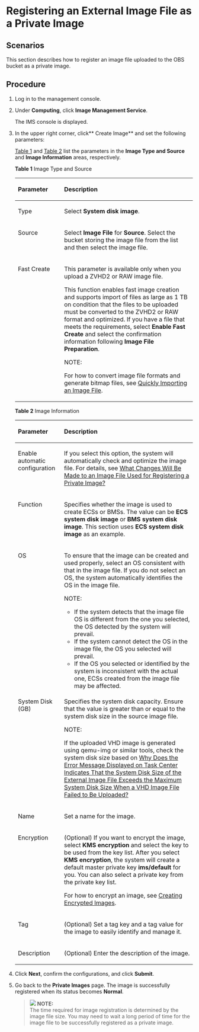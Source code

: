 # Registering an External Image File as a Private Image<a name="EN-US_TOPIC_0030713184"></a>

## Scenarios<a name="section717820315503"></a>

This section describes how to register an image file uploaded to the OBS bucket as a private image.

## Procedure<a name="section1753510552356"></a>

1.  Log in to the management console.
2.  Under  **Computing**, click  **Image Management Service**.

    The IMS console is displayed.

3.  In the upper right corner, click** Create Image**  and set the following parameters:

    [Table 1](#table050019474117)  and  [Table 2](#table6978715749)  list the parameters in the  **Image Type and Source**  and  **Image Information**  areas, respectively.

    **Table  1**  Image Type and Source

    <a name="table050019474117"></a>
    <table><thead align="left"><tr id="row1350164712110"><th class="cellrowborder" valign="top" width="25.96%" id="mcps1.2.3.1.1"><p id="p12501447314"><a name="p12501447314"></a><a name="p12501447314"></a>Parameter</p>
    </th>
    <th class="cellrowborder" valign="top" width="74.03999999999999%" id="mcps1.2.3.1.2"><p id="p1350114720117"><a name="p1350114720117"></a><a name="p1350114720117"></a>Description</p>
    </th>
    </tr>
    </thead>
    <tbody><tr id="row350214713113"><td class="cellrowborder" valign="top" width="25.96%" headers="mcps1.2.3.1.1 "><p id="p650294716116"><a name="p650294716116"></a><a name="p650294716116"></a>Type</p>
    </td>
    <td class="cellrowborder" valign="top" width="74.03999999999999%" headers="mcps1.2.3.1.2 "><p id="p75021947615"><a name="p75021947615"></a><a name="p75021947615"></a>Select <strong id="b126662048155215"><a name="b126662048155215"></a><a name="b126662048155215"></a>System disk image</strong>.</p>
    </td>
    </tr>
    <tr id="row1650284720113"><td class="cellrowborder" valign="top" width="25.96%" headers="mcps1.2.3.1.1 "><p id="p125022471113"><a name="p125022471113"></a><a name="p125022471113"></a>Source</p>
    </td>
    <td class="cellrowborder" valign="top" width="74.03999999999999%" headers="mcps1.2.3.1.2 "><p id="p850214712118"><a name="p850214712118"></a><a name="p850214712118"></a>Select <strong id="b842352706205833"><a name="b842352706205833"></a><a name="b842352706205833"></a>Image File</strong> for <strong id="b842352706205830"><a name="b842352706205830"></a><a name="b842352706205830"></a>Source</strong>. Select the bucket storing the image file from the list and then select the image file.</p>
    </td>
    </tr>
    <tr id="row19047191220"><td class="cellrowborder" valign="top" width="25.96%" headers="mcps1.2.3.1.1 "><p id="p690516194212"><a name="p690516194212"></a><a name="p690516194212"></a>Fast Create</p>
    </td>
    <td class="cellrowborder" valign="top" width="74.03999999999999%" headers="mcps1.2.3.1.2 "><p id="p1139533015529"><a name="p1139533015529"></a><a name="p1139533015529"></a>This parameter is available only when you upload a ZVHD2 or RAW image file.</p>
    <p id="p690516196213"><a name="p690516196213"></a><a name="p690516196213"></a>This function enables fast image creation and supports import of files as large as 1 TB on condition that the files to be uploaded must be converted to the ZVHD2 or RAW format and optimized. If you have a file that meets the requirements, select <strong id="b25354261597"><a name="b25354261597"></a><a name="b25354261597"></a>Enable Fast Create</strong> and select the confirmation information following <strong id="b7626371717"><a name="b7626371717"></a><a name="b7626371717"></a>Image File Preparation</strong>.</p>
    <div class="note" id="note189513537562"><a name="note189513537562"></a><a name="note189513537562"></a><span class="notetitle"> NOTE: </span><div class="notebody"><p id="p9951353185614"><a name="p9951353185614"></a><a name="p9951353185614"></a>For how to convert image file formats and generate bitmap files, see <a href="quickly-importing-an-image-file.md">Quickly Importing an Image File</a>.</p>
    </div></div>
    </td>
    </tr>
    </tbody>
    </table>

    **Table  2**  Image Information

    <a name="table6978715749"></a>
    <table><thead align="left"><tr id="row1597918159415"><th class="cellrowborder" valign="top" width="25.91%" id="mcps1.2.3.1.1"><p id="p597916152418"><a name="p597916152418"></a><a name="p597916152418"></a>Parameter</p>
    </th>
    <th class="cellrowborder" valign="top" width="74.09%" id="mcps1.2.3.1.2"><p id="p99796151642"><a name="p99796151642"></a><a name="p99796151642"></a>Description</p>
    </th>
    </tr>
    </thead>
    <tbody><tr id="row2979615646"><td class="cellrowborder" valign="top" width="25.91%" headers="mcps1.2.3.1.1 "><p id="p119791415146"><a name="p119791415146"></a><a name="p119791415146"></a>Enable automatic configuration</p>
    </td>
    <td class="cellrowborder" valign="top" width="74.09%" headers="mcps1.2.3.1.2 "><p id="p159799151641"><a name="p159799151641"></a><a name="p159799151641"></a>If you select this option, the system will automatically check and optimize the image file. For details, see <a href="what-changes-will-be-made-to-an-image-file-used-for-registering-a-private-image.md">What Changes Will Be Made to an Image File Used for Registering a Private Image?</a></p>
    </td>
    </tr>
    <tr id="row1597941514412"><td class="cellrowborder" valign="top" width="25.91%" headers="mcps1.2.3.1.1 "><p id="p49796159415"><a name="p49796159415"></a><a name="p49796159415"></a>Function</p>
    </td>
    <td class="cellrowborder" valign="top" width="74.09%" headers="mcps1.2.3.1.2 "><p id="p19791151244"><a name="p19791151244"></a><a name="p19791151244"></a>Specifies whether the image is used to create ECSs or BMSs. The value can be <strong id="b8112182221317"><a name="b8112182221317"></a><a name="b8112182221317"></a>ECS system disk image</strong> or <strong id="b1374314358135"><a name="b1374314358135"></a><a name="b1374314358135"></a>BMS system disk image</strong>. This section uses <strong id="b16721555131317"><a name="b16721555131317"></a><a name="b16721555131317"></a>ECS system disk image</strong> as an example.</p>
    </td>
    </tr>
    <tr id="row5979161520418"><td class="cellrowborder" valign="top" width="25.91%" headers="mcps1.2.3.1.1 "><p id="p397920159413"><a name="p397920159413"></a><a name="p397920159413"></a>OS</p>
    </td>
    <td class="cellrowborder" valign="top" width="74.09%" headers="mcps1.2.3.1.2 "><p id="p13980151519417"><a name="p13980151519417"></a><a name="p13980151519417"></a>To ensure that the image can be created and used properly, select an OS consistent with that in the image file. If you do not select an OS, the system automatically identifies the OS in the image file.</p>
    <div class="note" id="note1083205331415"><a name="note1083205331415"></a><a name="note1083205331415"></a><span class="notetitle"> NOTE: </span><div class="notebody"><a name="ul183081759171412"></a><a name="ul183081759171412"></a><ul id="ul183081759171412"><li>If the system detects that the image file OS is different from the one you selected, the OS detected by the system will prevail.</li><li>If the system cannot detect the OS in the image file, the OS you selected will prevail.</li><li>If the OS you selected or identified by the system is inconsistent with the actual one, <span id="text94741046125720"><a name="text94741046125720"></a><a name="text94741046125720"></a>ECS</span><span id="text941354825714"><a name="text941354825714"></a><a name="text941354825714"></a></span>s created from the image file may be affected.</li></ul>
    </div></div>
    </td>
    </tr>
    <tr id="row186599521354"><td class="cellrowborder" valign="top" width="25.91%" headers="mcps1.2.3.1.1 "><p id="p5659125219510"><a name="p5659125219510"></a><a name="p5659125219510"></a>System Disk (GB)</p>
    </td>
    <td class="cellrowborder" valign="top" width="74.09%" headers="mcps1.2.3.1.2 "><p id="p165912527520"><a name="p165912527520"></a><a name="p165912527520"></a>Specifies the system disk capacity. Ensure that the value is greater than or equal to the system disk size in the source image file.</p>
    <div class="note" id="note106387506495"><a name="note106387506495"></a><a name="note106387506495"></a><span class="notetitle"> NOTE: </span><div class="notebody"><p id="p263819508495"><a name="p263819508495"></a><a name="p263819508495"></a>If the uploaded VHD image is generated using qemu-img or similar tools, check the system disk size based on <a href="why-does-the-error-message-displayed-on-task-center-indicates-that-the-system-disk-size-of-the-exter.md">Why Does the Error Message Displayed on Task Center Indicates That the System Disk Size of the External Image File Exceeds the Maximum System Disk Size When a VHD Image File Failed to Be Uploaded?</a></p>
    </div></div>
    </td>
    </tr>
    <tr id="row36593522511"><td class="cellrowborder" valign="top" width="25.91%" headers="mcps1.2.3.1.1 "><p id="p19659452051"><a name="p19659452051"></a><a name="p19659452051"></a>Name</p>
    </td>
    <td class="cellrowborder" valign="top" width="74.09%" headers="mcps1.2.3.1.2 "><p id="p126597521359"><a name="p126597521359"></a><a name="p126597521359"></a>Set a name for the image.</p>
    </td>
    </tr>
    <tr id="row66596520512"><td class="cellrowborder" valign="top" width="25.91%" headers="mcps1.2.3.1.1 "><p id="p156591952159"><a name="p156591952159"></a><a name="p156591952159"></a>Encryption</p>
    </td>
    <td class="cellrowborder" valign="top" width="74.09%" headers="mcps1.2.3.1.2 "><p id="p936015584547"><a name="p936015584547"></a><a name="p936015584547"></a>(Optional) If you want to encrypt the image, select <strong id="b842352706112959"><a name="b842352706112959"></a><a name="b842352706112959"></a>KMS encryption</strong> and select the key to be used from the key list. After you select <strong id="b1731175645101245"><a name="b1731175645101245"></a><a name="b1731175645101245"></a>KMS encryption</strong>, the system will create a default master private key <strong id="b84235270610140"><a name="b84235270610140"></a><a name="b84235270610140"></a>ims/default</strong> for you. You can also select a private key from the private key list.</p>
    <p id="p96591652653"><a name="p96591652653"></a><a name="p96591652653"></a>For how to encrypt an image, see <a href="creating-encrypted-images.md">Creating Encrypted Images</a>.</p>
    </td>
    </tr>
    <tr id="row142057141619"><td class="cellrowborder" valign="top" width="25.91%" headers="mcps1.2.3.1.1 "><p id="p1420612141267"><a name="p1420612141267"></a><a name="p1420612141267"></a>Tag</p>
    </td>
    <td class="cellrowborder" valign="top" width="74.09%" headers="mcps1.2.3.1.2 "><p id="p820611415612"><a name="p820611415612"></a><a name="p820611415612"></a>(Optional) Set a tag key and a tag value for the image to easily identify and manage it.</p>
    </td>
    </tr>
    <tr id="row720613141962"><td class="cellrowborder" valign="top" width="25.91%" headers="mcps1.2.3.1.1 "><p id="p7206111416617"><a name="p7206111416617"></a><a name="p7206111416617"></a>Description</p>
    </td>
    <td class="cellrowborder" valign="top" width="74.09%" headers="mcps1.2.3.1.2 "><p id="p420631410613"><a name="p420631410613"></a><a name="p420631410613"></a>(Optional) Enter the description of the image.</p>
    </td>
    </tr>
    </tbody>
    </table>

4.  Click  **Next**, confirm the configurations, and click  **Submit**.
5.  Go back to the  **Private Images**  page. The image is successfully registered when its status becomes  **Normal**.

    >![](/images/icon-note.gif) **NOTE:**   
    >The time required for image registration is determined by the image file size. You may need to wait a long period of time for the image file to be successfully registered as a private image.  


